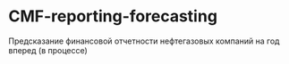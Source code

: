 # CMF-reporting-forecasting
Предсказание финансовой отчетности нефтегазовых компаний на год вперед (в процессе)
